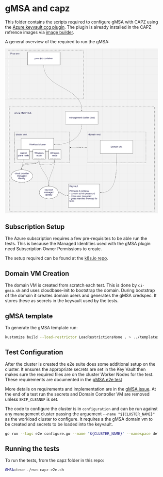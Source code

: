 # gMSA and capz

This folder contains the scripts required to configure gMSA with CAPZ using the [Azure keyvault ccg plugin](https://github.com/microsoft/Azure-Key-Vault-Plugin-gMSA).  The plugin is already installed in the CAPZ refrence images via [image builder](https://github.com/kubernetes-sigs/image-builder/blob/master/images/capi/ansible/windows/roles/gmsa/tasks/gmsa_keyvault.yml).

A general overview of the required to run the gMSA:

![diagram of gmsa architecture with required vms and keyvaults](images/gmsa-design.png)

## Subscription Setup

The Azure subscription requires a few pre-requisites to be able run the tests.  This is because the Managed Identities used with the gMSA plugin need Subscription Owner Permissions to create.

The setup required can be found at the [k8s.io repo](https://github.com/kubernetes/k8s.io/tree/main/infra/azure/terraform/capz).

## Domain VM Creation

The domain VM is created from scratch each test. This is done by `ci-gmsa.sh` and uses cloudbase-init to bootstrap the domain. During bootstrap of the domain it creates domain users and generates the gMSA credspec.  It stores these as secrets in the keyvault used by the tests.

## gMSA template
To generate the gMSA template run:

```bash
kustomize build --load-restrictor LoadRestrictionsNone . > ../templates/gmsa.yaml
```

## Test Configuration

After the cluster is created the e2e suite does some additional setup on the cluster.  It ensures the appropriate secrets are set in the Key Vault then makes sure the required files are on the cluster Worker Nodes for the test. These requirements are documented in the [gMSA e2e test](https://github.com/kubernetes/kubernetes/blob/885f14d162471dfc9a3f8d4c46430805cf6be828/test/e2e/windows/gmsa_full.go#L17-L37)

More details on requirements and implementation are in the [gMSA issue](https://github.com/kubernetes-sigs/cluster-api-provider-azure/issues/1860).  At the end of a test run the secrets and Domain Controller VM are removed unless `SKIP_CLEANUP` is set.

The code to configure the cluster is in `configuration` and can be run against any management cluster passing the arguement `--name "${CLUSTER_NAME}"` as the workload cluster to configure.  It requires a the gMSA domain vm to be created and secrets to be loaded into the keyvault.

```bash
go run --tags e2e configure.go --name "${CLUSTER_NAME}" --namespace default
```

## Running the tests

To run the tests, from the capz folder in this repo:

```bash
GMSA=true ./run-capz-e2e.sh
```